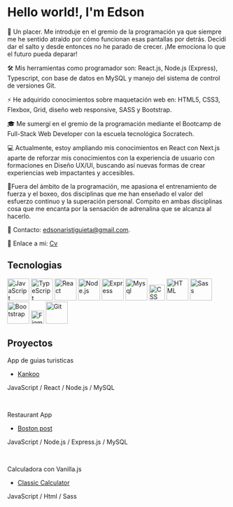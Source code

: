 
<h1>Hello world!, I'm Edson </h1>

👋 Un placer. Me introduje en el gremio de la programación ya que siempre me he sentido atraído por cómo funcionan esas pantallas por detrás. Decidí dar el salto y desde entonces no he parado de crecer. ¡Me emociona lo que el futuro pueda deparar!

🛠 Mis herramientas como programador son: React.js, Node.js (Express), Typescript, con base de datos en MySQL y manejo del sistema de control de versiones Git.

⚡ He adquirido conocimientos sobre maquetación web en: HTML5, CSS3, Flexbox, Grid, diseño web responsive, SASS y Bootstrap.

🎓 Me sumergí en el gremio de la programación mediante el Bootcamp de Full-Stack Web Developer con la escuela tecnológica Socratech. 

💻 Actualmente, estoy ampliando mis conocimientos en React con Next.js aparte de reforzar mis conocimientos con la experiencia de usuario con formaciones en Diseño UX/UI, buscando  así nuevas formas de crear experiencias web impactantes y accesibles.

🏅Fuera del ámbito de la programación, me apasiona el entrenamiento de fuerza y el boxeo, dos disciplinas que me han enseñado el valor del esfuerzo continuo y la superación personal.  Compito en ambas disciplinas cosa que me encanta por la sensación de adrenalina que se alcanza al hacerlo.


📧 Contacto: edsonaristiguieta@gmail.com.

📑 Enlace a mi: [Cv](https://www.figma.com/file/DwnvQlCEU9oKQoXg5IBvZv/Cv?type=design&node-id=0-1&mode=design&t=eIii9YbJUqvc2rH2-0)  


<h2>Tecnologias </h2>

[<img src="https://upload.wikimedia.org/wikipedia/commons/6/6a/JavaScript-logo.png" alt="JavaScript" width="50">](https://www.javascript.com/)
[<img src="https://upload.wikimedia.org/wikipedia/commons/4/4c/Typescript_logo_2020.svg" alt="TypeScript" width="50">](https://www.typescriptlang.org/)
[<img src="https://upload.wikimedia.org/wikipedia/commons/a/a7/React-icon.svg" alt="React" width="50">](https://reactjs.org/)
[<img src="https://upload.wikimedia.org/wikipedia/commons/d/d9/Node.js_logo.svg" alt="Node.js" width="50">](https://nodejs.org/)
[<img src="https://upload.wikimedia.org/wikipedia/commons/6/64/Expressjs.png" alt="Express" width="50">](https://expressjs.com/)
[<img src="https://github.com/EAristiguieta/EAristiguieta/assets/147413490/5318d990-d045-472d-995c-e114ae2e454e" alt="Mysql" width="50">](https://www.mysql.com/)
[<img src="https://upload.wikimedia.org/wikipedia/commons/d/d5/CSS3_logo_and_wordmark.svg" alt="CSS" width="36">](https://developer.mozilla.org/en-US/docs/Web/CSS)
[<img src="https://upload.wikimedia.org/wikipedia/commons/6/61/HTML5_logo_and_wordmark.svg" alt="HTML" width="50">](https://developer.mozilla.org/en-US/docs/Web/HTML)
[<img src="https://upload.wikimedia.org/wikipedia/commons/9/96/Sass_Logo_Color.svg" alt="Sass" width="50">](https://sass-lang.com/)
[<img src="https://upload.wikimedia.org/wikipedia/commons/thumb/b/b2/Bootstrap_logo.svg/2560px-Bootstrap_logo.svg.png" alt="Bootstrap" width="50">](https://getbootstrap.com/)
[<img src="https://upload.wikimedia.org/wikipedia/commons/3/33/Figma-logo.svg" alt="Figma" width="30">](https://www.figma.com/)
[<img src="https://upload.wikimedia.org/wikipedia/commons/3/3f/Git_icon.svg" alt="Git" width="50">](https://git-scm.com/)


<h2>Proyectos </h2>

<p>App de guias turisticas</p>

- [Kankoo](https://github.com/EAristiguieta/Kankoo_Project)

<p>
  JavaScript / React / Node.js / MySQL
</p>

<br>

  <p>Restaurant  App </p>
  
- [Boston post](https://github.com/EAristiguieta/Restaurant_Project)

<p>
  JavaScript / Node.js / Express.js / MySQL
</p>

<br>

  <p>Calculadora con Vanilla.js </p>
  
- [Classic Calculator](https://earistiguieta.github.io/ClassicCalculator/)

<p>
  JavaScript / Html / Sass 
</p>





